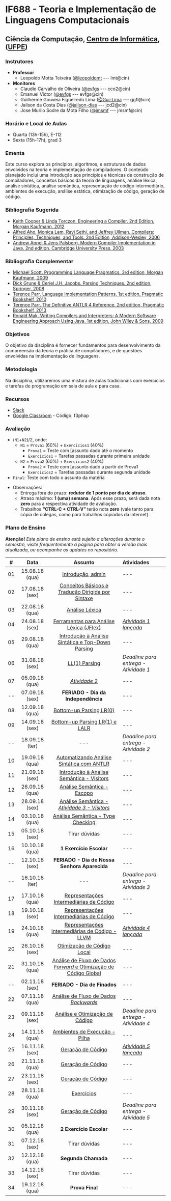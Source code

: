 # IF688 - Teoria e Implementação de Linguagens Computacionais

## Ciência da Computação, [Centro de Informática](http://www.cin.ufpe.br), ([UFPE](http://www.ufpe.br))

### Instrutores

* **Professor** 
  * Leopoldo Motta Teixeira ([@leopoldomt](https://github.com/leopoldomt) --- lmt@cin)
* **Monitores** 
  * Claudio Carvalho de Oliveira ([@evfgs](https://github.com/claudiocarvalhoo) --- cco2@cin)
  * Emanuel Victor ([@evfgs](https://github.com/evfgs) --- evfgs@cin)
  * Guilherme Gouveia Figueiredo Lima ([@Gui-Lima](https://github.com/Gui-Lima) --- ggfl@cin)
  * Jailson da Costa Dias ([@jailson-dias](https://github.com/jailson-dias) --- jcd2@cin)
  * Jose Murilo Sodre da Mota Filho ([@jmsmf](https://github.com/jmsmf) --- jmsmf@cin)
  
### Horário e Local de Aulas

* Quarta (13h-15h), E-112
* Sexta (15h-17h), grad 3

### Ementa

Este curso explora os princípios, algoritmos, e estruturas de dados envolvidos na teoria e implementação de compiladores. 
O conteúdo planejado inclui uma introdução aos princípios e técnicas de construção de compiladores, conceitos básicos da teoria de linguagens, análise léxica, análise sintática, análise semântica, representação de código intermediário, ambientes de execução, análise estática, otimização de código, geração de código.

### Bibliografia Sugerida

- [Keith Cooper & Linda Torczon. Engineering a Compiler. 2nd Edition, Morgan Kaufmann, 2012](https://www.elsevier.com/books/engineering-a-compiler/cooper/978-0-12-088478-0)
- [Alfred Aho, Monica Lam, Ravi Sethi, and Jeffrey Ullman. Compilers: Principles, Techniques, and Tools. 2nd Edition, Addison-Wesley, 2006](http://dragonbook.stanford.edu)
- [Andrew Appel & Jens Palsberg. Modern Compiler Implementation in Java. 2nd edition, Cambridge University Press, 2003](https://www.cs.princeton.edu/~appel/modern/java/)

### Bibliografia Complementar
- [Michael Scott. Programming Language Pragmatics. 3rd edition, Morgan Kaufmann, 2009](https://www.cs.rochester.edu/u/scott/pragmatics/3e/)
- [Dick Grune & Ceriel J.H. Jacobs. Parsing Techniques. 2nd edition, Springer, 2008](https://dickgrune.com/Books/PTAPG_2nd_Edition/)
- [Terence Parr. Language Implementation Patterns. 1st edition, Pragmatic Bookshelf, 2010](https://pragprog.com/book/tpdsl/language-implementation-patterns)
- [Terence Parr. The Definitive ANTLR 4 Reference. 2nd edition, Pragmatic Bookshelf, 2013](https://pragprog.com/book/tpantlr2/the-definitive-antlr-4-reference)
- [Ronald Mak. Writing Compilers and Interpreters: A Modern Software Engineering Approach Using Java. 1st edition, John Wiley & Sons, 2009](http://www.wiley.com/WileyCDA/WileyTitle/productCd-0470177071.html)

### Objetivos

O objetivo da disciplina é fornecer fundamentos para desenvolvimento da compreensão da teoria e prática de compiladores, e de questões envolvidas na implementação de linguagens.

### Metodologia

Na disciplina, utilizaremos uma mistura de aulas tradicionais com exercícios e tarefas de programação em sala de aula e para casa. 

### Recursos

- [Slack](http://if688.slack.com)
- [Google Classroom](http://classroom.google.com) - Código: f3phap

### Avaliação

* (`N1`+`N2`)/2, onde:
  * `N1` = `Prova1` (60%) + `Exercicios1` (40%)
    * `Prova1` = Teste com [assunto dado até o momento
    * `Exercicios1` = Tarefas passadas durante primeira unidade
  * `N2` = `Prova2` (60%) + `Exercicios2` (40%)
    * `Prova2` = Teste com [assunto dado a partir de Prova1 
    * `Exercicios2` = Tarefas passadas durante segunda unidade
* `Final`: Teste com todo o assunto da matéria

- Observações:
  - Entrega fora do prazo: **redutor de 1 ponto por dia de atraso**. 
  - Atraso máximo: **1 (uma) semana**. Após esse prazo, será dada nota **zero** para a respectiva atividade de avaliação.
  - Trabalhos **“CTRL-C + CTRL-V”** terão nota **zero** (vale tanto para cópia de colegas, como para trabalhos copiados da internet).

### Plano de Ensino

**Atenção!** 
*Este plano de ensino está sujeito a alterações durante o semestre, visite frequentemente a página para obter a versão mais atualizada, ou acompanhe os updates no repositório.*

| # | Data | Assunto | Atividades |
|:---:|:----:|:----------------------:|:----------------------|
| 01 | 15.08.18 (qua) | [Introdução, admin](2018-08-15.md) | --- |
| 02 | 17.08.18 (sex) | [Conceitos Básicos e Tradução Dirigida por Sintaxe](2018-08-17.md) | --- |
| 03 | 22.08.18 (qua) | [Análise Léxica](2018-08-22.md) | --- |
| 04 | 24.08.18 (sex) | [Ferramentas para Análise Léxica (JFlex)](2018-08-24.md) | [*Atividade 1 lançada*](atividades/01-AutoJflexTest) |
| 05 | 29.08.18 (qua) | [Introdução à Análise Sintática e Top-Down Parsing](2018-08-29.md) | --- |
| 06 | 31.08.18 (sex) | [LL(1) Parsing](2018-08-31.md) | *Deadline para entrega - Atividade 1* |
| 07 | 05.09.18 (qua) | [*Atividade 2*](atividades/02-FirstFollow) | --- |
| -- | 07.09.18 (sex) | **FERIADO - Dia da Independência** | --- |
| 08 | 12.09.18 (qua) | [Bottom-up Parsing LR(0)](2018-09-12.md) | --- |
| 09 | 14.09.18 (sex) | [Bottom-up Parsing LR(1) e LALR](2018-09-14.md) | --- |
| -- | 18.09.18 (ter) | --- | *Deadline para entrega - Atividade 2* |
| 10 | 19.09.18 (qua) | [Automatizando Análise Sintática com ANTLR](2018-09-19.md) | --- |
| 11 | 21.09.18 (sex) | [Introdução à Análise Semântica - Visitors](2018-09-21.md) | --- |
| 12 | 26.09.18 (qua) | [Análise Semântica - Escopo](2018-09-26.md) | --- |
| 13 | 28.09.18 (sex) | [Análise Semântica - *Atividade 3 - Visitors*](atividades/03-SimpleInterpreter) | --- |
| 14 | 03.10.18 (qua) | [Análise Semântica - Type Checking](2018-10-03.md) | --- |
| 15 | 05.10.18 (sex) | Tirar dúvidas | --- |
| 16 | 10.10.18 (qua) | **1 Exercício Escolar** | --- |
| -- | 12.10.18 (sex) | **FERIADO - Dia de Nossa Senhora Aparecida** | --- |
| -- | 16.10.18 (ter) | --- | *Deadline para entrega - Atividade 3* |
| 17 | 17.10.18 (qua) | [Representações Intermediárias de Código](2018-10-17.md) | --- |
| 18 | 19.10.18 (sex) | [Representações Intermediárias de Código](2018-10-19.md) | --- |
| 19 | 24.10.18 (qua) | [Representações Intermediárias de Código - LLVM](2018-10-24.md) | [*Atividade 4 lançada*](atividades/04-MiniJavaAST) |
| 20 | 26.10.18 (sex) | [Otimização de Código Local](2018-10-26.md) | --- |
| 21 | 31.10.18 (qua) | [Análise de Fluxo de Dados _Forward_ e Otimização de Código Global](2018-10-31.md) | --- |
| -- | 02.11.18 (sex) | **FERIADO - Dia de Finados** | --- |
| 22 | 07.11.18 (qua) | [Análise de Fluxo de Dados _Backwards_](2018-11-07.md) | --- |
| 23 | 09.11.18 (sex) | [Análise e Otimização de Código](2018-11-09.md) | *Deadline para entrega - Atividade 4* |
| 24 | 14.11.18 (qua) | [Ambientes de Execução - Pilha](2018-11-14.md) | --- |
| 25 | 16.11.18 (sex) | [Geração de Código](#) | [*Atividade 5 lançada*](atividades/05-MiniJavaAST) |
| 26 | 21.11.18 (qua) | [Geração de Código](#) | --- |
| 27 | 23.11.18 (sex) | [Geração de Código](#) | --- |
| 28 | 28.11.18 (qua) | [Exercícios](#) | --- |
| 29 | 30.11.18 (sex) | [Geração de Código](#) | *Deadline para entrega - Atividade 5* |
| 30 | 05.12.18 (qua) | **2 Exercício Escolar** | --- |
| 31 | 07.12.18 (sex) | Tirar dúvidas | --- |
| 32 | 12.12.18 (qua) | **Segunda Chamada**  | --- |
| 33 | 14.12.18 (sex) | Tirar dúvidas | --- |
| 34 | 19.12.18 (qua) | **Prova Final**  | --- |